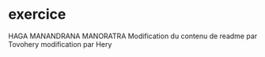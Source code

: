 # exercice
HAGA MANANDRANA MANORATRA
Modification du contenu de readme par Tovohery
modification par Hery
